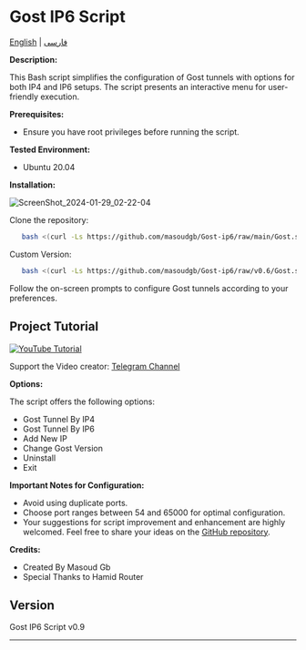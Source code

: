 # Gost IP6 Script

[English](README.md) | [فارسی](README-Fa.md)

**Description:**

This Bash script simplifies the configuration of Gost tunnels with options for both IP4 and IP6 setups. The script presents an interactive menu for user-friendly execution.


**Prerequisites:**

- Ensure you have root privileges before running the script.

**Tested Environment:**

- Ubuntu 20.04

**Installation:**

![ScreenShot_2024-01-29_02-22-04](https://github.com/masoudgb/Gost-ip6/assets/87688187/3ea6679e-2870-4b6d-9895-1969d2cd1486)


Clone the repository:

```bash
   bash <(curl -Ls https://github.com/masoudgb/Gost-ip6/raw/main/Gost.sh)
   ```

Custom Version: 

```bash
   bash <(curl -Ls https://github.com/masoudgb/Gost-ip6/raw/v0.6/Gost.sh)
   ```

Follow the on-screen prompts to configure Gost tunnels according to your preferences.


## Project Tutorial

[![YouTube Tutorial](https://img.youtube.com/vi/AHzhI7TUJSI/0.jpg)](https://youtu.be/AHzhI7TUJSI)

Support the Video creator: [Telegram Channel](https://t.me/+2S96GjBZJ1cxYzVk)


**Options:**

The script offers the following options:

- Gost Tunnel By IP4
- Gost Tunnel By IP6
- Add New IP
- Change Gost Version
- Uninstall
- Exit


**Important Notes for Configuration:**

- Avoid using duplicate ports.
- Choose port ranges between 54 and 65000 for optimal configuration.
- Your suggestions for script improvement and enhancement are highly welcomed. Feel free to share your ideas on the [GitHub repository](https://github.com/masoudgb/Gost-ip6/issues).


**Credits:**

- Created By Masoud Gb
- Special Thanks to Hamid Router

## Version

Gost IP6 Script v0.9

---
